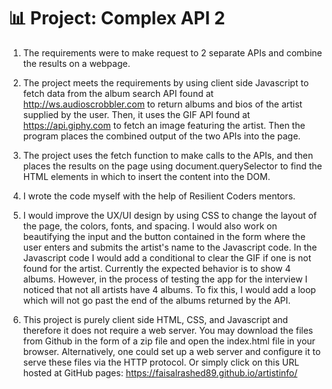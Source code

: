 # 📊 Project: Complex API 2

1. The requirements were to make request to 2 separate APIs and combine the results on a webpage.

2. The project meets the requirements by using client side Javascript to fetch data from the album search API found at http://ws.audioscrobbler.com to return albums and bios of the artist supplied by the user. Then, it uses the GIF API found at https://api.giphy.com to fetch an image featuring the artist. Then the program places the combined output of the two APIs into the page.

3. The project uses the fetch function to make calls to the APIs, and then places the results on the page using document.querySelector to find the HTML elements in which to insert the content into the DOM.

4. I wrote the code myself with the help of Resilient Coders mentors.

5. I would improve the UX/UI design by using CSS to change the layout of the page, the colors, fonts, and spacing. I would also work on beautifying the input and the button contained in the form where the user enters and submits the artist's name to the Javascript code. In the Javascript code I would add a conditional to clear the GIF if one is not found for the artist. Currently the expected behavior is to show 4 albums. However, in the process of testing the app for the interview I noticed that not all artists have 4 albums. To fix this, I would add a loop which will not go past the end of the albums returned by the API.

6. This project is purely client side HTML, CSS, and Javascript and therefore it does not require a web server. You may download the files from Github in the form of a zip file and open the index.html file in your browser. Alternatively, one could set up a web server and configure it to serve these files via the HTTP protocol. Or simply click on this URL hosted at GitHub pages: https://faisalrashed89.github.io/artistinfo/
